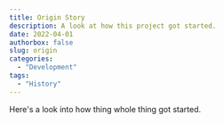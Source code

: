 ```yaml
---
title: Origin Story
description: A look at how this project got started.
date: 2022-04-01
authorbox: false
slug: origin
categories:
  - "Development"
tags:
  - "History"
---
```


Here's a look into how thing whole thing got started.
